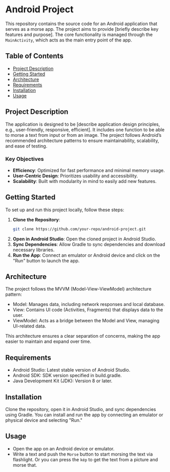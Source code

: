 # Android Project

This repository contains the source code for an Android application that serves as a morse app. The project aims to provide [briefly describe key features and purpose]. The core functionality is managed through the `MainActivity`, which acts as the main entry point of the app.

## Table of Contents

- [Project Description](#project-description)
- [Getting Started](#getting-started)
- [Architecture](#architecture)
- [Requirements](#requirements)
- [Installation](#installation)
- [Usage](#usage)

## Project Description

The application is designed to be [describe application design principles, e.g., user-friendly, responsive, efficient]. It includes one function to be able to morse a text from input or from an image. The project follows Android’s recommended architecture patterns to ensure maintainability, scalability, and ease of testing.

### Key Objectives

- **Efficiency**: Optimized for fast performance and minimal memory usage.
- **User-Centric Design**: Prioritizes usability and accessibility.
- **Scalability**: Built with modularity in mind to easily add new features.

## Getting Started

To set up and run this project locally, follow these steps:
1. **Clone the Repository**:
   ```bash
   git clone https://github.com/your-repo/android-project.git
   ```
2. **Open in Android Studio**: Open the cloned project in Android Studio.
3. **Sync Dependencies**: Allow Gradle to sync dependencies and download necessary libraries.
4. **Run the App**: Connect an emulator or Android device and click on the "Run" button to launch the app.

## Architecture
The project follows the MVVM (Model-View-ViewModel) architecture pattern:

- Model: Manages data, including network responses and local database.
- View: Contains UI code (Activities, Fragments) that displays data to the user.
- ViewModel: Acts as a bridge between the Model and View, managing UI-related data.

This architecture ensures a clear separation of concerns, making the app easier to maintain and expand over time.

## Requirements
- Android Studio: Latest stable version of Android Studio.
- Android SDK: SDK version specified in build.gradle.
- Java Development Kit (JDK): Version 8 or later.

## Installation
Clone the repository, open it in Android Studio, and sync dependencies using Gradle. You can install and run the app by connecting an emulator or physical device and selecting "Run."

## Usage
- Open the app on an Android device or emulator.
- Write a text and push the `Morse` button to start morsing the text via flashlight. Or you can press the `kép` to get the text from a picture and morse that.
